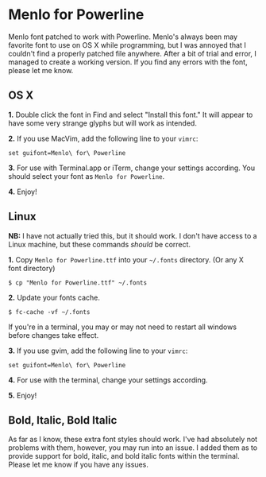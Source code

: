 Menlo for Powerline
===================

Menlo font patched to work with Powerline. Menlo's always been may favorite font to use on OS X while programming, but I was annoyed that I couldn't find a properly patched file anywhere. After a bit of trial and error, I managed to create a working version. If you find any errors with the font, please let me know.

OS X
-----

**1.** Double click the font in Find and select "Install this font." It will appear to have some very strange glyphs but will work as intended. 

**2.** If you use MacVim, add the following line to your `vimrc`:

```
set guifont=Menlo\ for\ Powerline
```

**3.** For use with Terminal.app or iTerm, change your settings according. You should select your font as `Menlo for Powerline`.

**4.** Enjoy!

Linux
-----

**NB:** I have not actually tried this, but it should work. I don't have access to a Linux machine, but these commands *should* be correct. 

**1.** Copy `Menlo for Powerline.ttf` into your `~/.fonts` directory. (Or any X font directory)
```
$ cp "Menlo for Powerline.ttf" ~/.fonts
```

**2.** Update your fonts cache.
```
$ fc-cache -vf ~/.fonts
```
If you're in a terminal, you may or may not need to restart all windows before changes take effect.

**3.** If you use gvim, add the following line to your `vimrc`:

```
set guifont=Menlo\ for\ Powerline
```

**4.** For use with the terminal, change your settings according.

**5.** Enjoy!


Bold, Italic, Bold Italic
-------------------------

As far as I know, these extra font styles should work. I've had absolutely not problems with them, however, you may run into an issue. I added them as to provide support for bold, italic, and bold italic fonts within the terminal. Please let me know if you have any issues.
